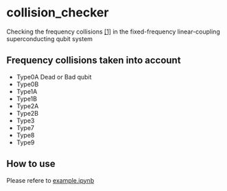 # collision_checker
Checking the frequency collisions [[1]](https://www.nature.com/articles/s41534-021-00464-5) in the fixed-frequency linear-coupling superconducting qubit system

## Frequency collisions taken into account
- Type0A
Dead or Bad qubit
- Type0B
- Type1A
- Type1B
- Type2A
- Type2B
- Type3
- Type7
- Type8
- Type9

## How to use
Please refere to [example.ipynb](https://github.com/heyaroom/collision_checker/blob/main/example.ipynb)
